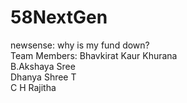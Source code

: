 # 58NextGen
newsense: why is my fund down?<br>
Team Members:
Bhavkirat Kaur Khurana<br>
B.Akshaya Sree<br>
Dhanya Shree T<br>
C H Rajitha 

